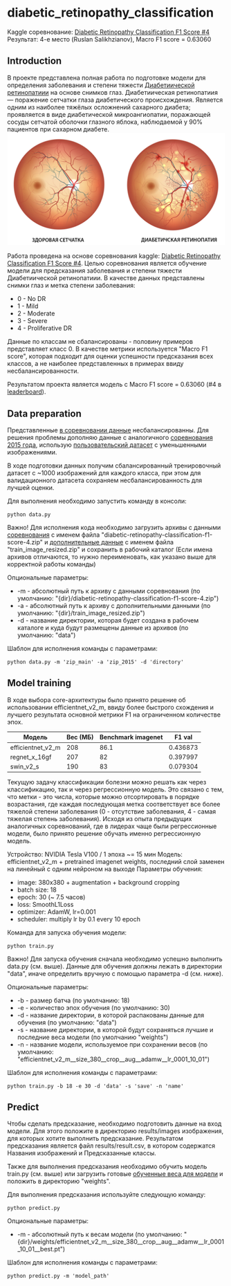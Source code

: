 # diabetic_retinopathy_classification
Kaggle соревнование: [Diabetic Retinopathy Classification F1 Score #4](https://www.kaggle.com/competitions/diabetic-retinopathy-classification-f1-score-4/overview)
Результат: 4-е место (Ruslan Salikhzianov), Macro F1 score = 0.63060

## Introduction
В проекте представлена полная работа по подготовке модели для определения заболевания и степени тяжести [Диабетиической ретинопатиии](https://ru.wikipedia.org/wiki/%D0%94%D0%B8%D0%B0%D0%B1%D0%B5%D1%82%D0%B8%D1%87%D0%B5%D1%81%D0%BA%D0%B0%D1%8F_%D1%80%D0%B5%D1%82%D0%B8%D0%BD%D0%BE%D0%BF%D0%B0%D1%82%D0%B8%D1%8F) на основе снимков глаз. Диабетиическая ретинопатиия — поражение сетчатки глаза диабетического происхождения. Является одним из наиболее тяжёлых осложнений сахарного диабета; проявляется в виде диабетической микроангиопатии, поражающей сосуды сетчатой оболочки глазного яблока, наблюдаемой у 90% пациентов при сахарном диабете.
![Пример болезни](https://github.com/salih-ds/diabetic_retinopathy_classification/blob/main/style/example.png)

Работа проведена на основе соревнования kaggle: [Diabetic Retinopathy Classification F1 Score #4](https://www.kaggle.com/competitions/diabetic-retinopathy-classification-f1-score-4/overview). Целью соревнования является обучение модели для предсказания заболевания и степени тяжести Диабетиической ретинопатиии. В качестве данных представлены снимки глаз и метка степени заболевания:
- 0 - No DR
- 1 - Mild
- 2 - Moderate
- 3 - Severe
- 4 - Proliferative DR

Данные по классам не сбалансированы - половину примеров представляет класс 0. В качестве метрики используется "Macro F1 score", которая подходит для оценки успешности предсказания всех классов, а не наиболее представленных в примерах ввиду несбалансированности.

Результатом проекта является модель с Macro F1 score = 0.63060 (#4 в [leaderboard](https://www.kaggle.com/competitions/diabetic-retinopathy-classification-f1-score-4/leaderboard)).

## Data preparation
Представленные [в соревновании данные](https://www.kaggle.com/competitions/diabetic-retinopathy-classification-f1-score-4/data) несбалансированны. Для решения проблемы дополняю данные с аналогичного [соревнования 2015 года](https://www.kaggle.com/competitions/diabetic-retinopathy-detection), использую [пользовательский датасет](https://www.kaggle.com/datasets/tanlikesmath/diabetic-retinopathy-resized) с уменьшенными изображениями.

В ходе подготовки данных получим сбалансированный тренировочный датасет с ~1000 изображений для каждого класса, при этом для валидационного датасета сохраняем несбалансированность для лучшей оценки.

Для выполнения необходимо запустить команду в консоли:
```
python data.py
```
Важно! Для исполнения кода необходимо загрузить архивы с данными [соревнования](https://www.kaggle.com/competitions/diabetic-retinopathy-classification-f1-score-4/data) с именем файла "diabetic-retinopathy-classification-f1-score-4.zip" и [дополнительные данные](https://www.kaggle.com/datasets/tanlikesmath/diabetic-retinopathy-resized) с именем файла "train_image_resized.zip" и сохранить в рабочий каталог (Если имена архивов отличаются, то нужно переименовать, как указано выше для корректной работы команды)

Опциональные параметры:
- -m - абсолютный путь к архиву с данными соревнования (по умолчанию: "{dir}/diabetic-retinopathy-classification-f1-score-4.zip")
- -a - абсолютный путь к архиву с дополнительными данными (по умолчанию: "{dir}/train_image_resized.zip")
- -d - название директории, которая будет создана в рабочем каталоге и куда будут размещены данные из архивов (по умолчанию: "data")

Шаблон для исполнения команды с параметрами:
```
python data.py -m 'zip_main' -a 'zip_2015' -d 'directory'
```

## Model training

В ходе выбора core-архитектуры было принято решение об использовании efficientnet_v2_m, ввиду более быстрого схождения и лучшего результата основной метрики F1 на ограниченном количестве эпох.


| Модель            | Вес (МБ) | Benchmark imagenet | F1 val   |
|-------------------|----------|--------------------|----------|
| efficientnet_v2_m | 208      | 86.1               | 0.436873 |
| regnet_x_16gf     | 207      | 82                 | 0.397997 |
| swin_v2_s         | 190      | 83                 | 0.079304 |



Текущую задачу классификации болезни можно решать как через классификацию, так и через регрессионную модель. Это связано с тем, что метки - это числа, которые можно отсортировать в порядке возрастания, где каждая последующая метка соответствует все более тяжелой степени заболевания (0 - отсутствие заболевания, 4 - самая тяжелая степень заболевания). Исходя из опыта предыдущих аналогичных соревнований, где в лидерах чаще были регрессионные модели, было принято решение обучать именно регрессионную модель.

Устройство: NVIDIA Tesla V100 / 1 эпоха  ~= 15 мин
Модель: efficientnet_v2_m + pretrained imagenet weights, последний слой заменен на линейный с одним нейроном на выходе
Параметры обучения:
- image: 380x380 + augmentation + background cropping
- batch size: 18
- epoch: 30 (~ 7.5 часов)
- loss: SmoothL1Loss
- optimizer: AdamW, lr=0.001
- scheduler: multiply lr by 0.1 every 10 epoch

Команда для запуска обучения модели:
```
python train.py
```
Важно! Для запуска обучения сначала необходимо успешно выполнить data.py (см. выше). Данные для обучения должны лежать в директории "data", иначе определить вручную с помощью параметра -d (см. ниже).

Опциональные параметры:
- -b - размер батча (по умолчанию: 18)
- -e - количество эпох обучения (по умолчанию: 30)
- -d - название директории, в которой распакованы данные для обучения (по умолчанию: "data")
- -s - название директории, в которой будут сохраняться лучшие и последние веса модели (по умолчанию "weights")
- -n - название модели, используемое при сохранении весов (по умолчанию: "efficientnet_v2_m__size_380__crop__aug__adamw__lr_0001_10_01")

Шаблон для исполнения команды с параметрами:
```
python train.py -b 18 -e 30 -d 'data' -s 'save' -n 'name'
```

## Predict

Чтобы сделать предсказание, необходимо подготовить данные на вход модели. Для этого положите в директорию results/images изображения, для которых хотите выполнить предсказание. Результатом предсказания является файл results/result.csv, в котором содержатся Названия изображений и Предсказанные классы.

Также для выполнения предсказания необходимо обучить модель train.py (см. выше) или загрузить готовые [обученные веса для модели](https://drive.google.com/file/d/14m1W43eXiWA7-f96MoIQSs3kOlo-xhUA/view?usp=sharing) и положить в директорию "weights".

Для выполнения предсказания используйте следующую команду:
```
python predict.py
```

Опциональные параметры:
- -m - абсолютный путь к весам модели (по умолчанию: "{dir}/weights/efficientnet_v2_m__size_380__crop__aug__adamw__lr_0001_10_01__best.pt")

Шаблон для исполнения команды с параметрами:
```
python predict.py -m 'model_path'
```